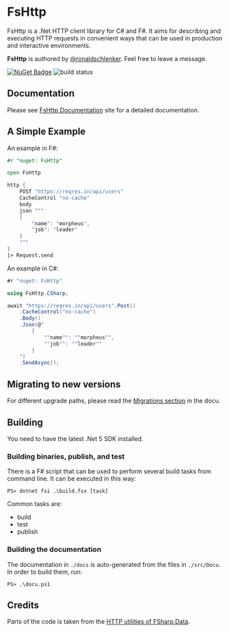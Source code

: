 
FsHttp
======

FsHttp is a .Net HTTP client library for C# and F#. It aims for describing and executing HTTP requests in convenient ways that can be used in production and interactive environments.

**FsHttp** is authored by [@ronaldschlenker](https://github.com/ronaldschlenker). Feel free to leave a message.

[![NuGet Badge](http://img.shields.io/nuget/v/FsHttp.svg?style=flat)](https://www.nuget.org/packages/FsHttp) ![build status](https://github.com/fsprojects/FsHttp/actions/workflows/push-master_pull-request.yml/badge.svg?event=push)


Documentation
-------------

Please see [FsHttp Documentation](https://fsprojects.github.io/FsHttp) site for a detailed documentation.


A Simple Example
----------------

An example in F#:

```fsharp
#r "nuget: FsHttp"

open FsHttp

http {
    POST "https://reqres.in/api/users"
    CacheControl "no-cache"
    body
    json """
    {
        "name": "morpheus",
        "job": "leader"
    }
    """
}
|> Request.send
```

An example in C#:

```csharp
#r "nuget: FsHttp"

using FsHttp.CSharp;

await "https://reqres.in/api/users".Post()
    .CacheControl("no-cache")
    .Body()
    .Json(@"
        {
            ""name"": ""morpheus"",
            ""job"": ""leader""
        }
    ")
    .SendAsync();
```


Migrating to new versions
---

For different upgrade paths, please read the [Migrations section](https://fsprojects.github.io/FsHttp/08_Migrations.html) in the docu.


Building
--------

You need to have the latest .Net 5 SDK installed.

### Building binaries, publish, and test

There is a F# script that can be used to perform several build tasks from command line. It can be executed in this way:

`PS> dotnet fsi .\build.fsx [task]`

Common tasks are:

* build
* test
* publish

### Building the documentation

The documentation in `./docs` is auto-generated from the files in `./src/Docu`. In order to build them, run:

`PS> .\docu.ps1`


Credits
-------

Parts of the code is taken from the [HTTP utilities of FSharp.Data](https://fsprojects.github.io/FSharp.Data/library/Http.html).
